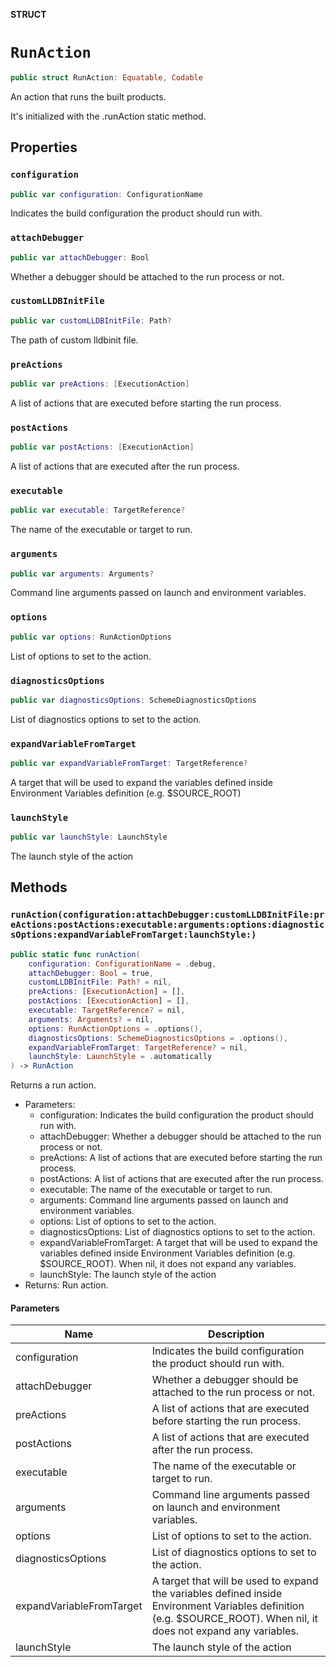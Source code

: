 **STRUCT**

# `RunAction`

```swift
public struct RunAction: Equatable, Codable
```

An action that runs the built products.

It's initialized with the .runAction static method.

## Properties
### `configuration`

```swift
public var configuration: ConfigurationName
```

Indicates the build configuration the product should run with.

### `attachDebugger`

```swift
public var attachDebugger: Bool
```

Whether a debugger should be attached to the run process or not.

### `customLLDBInitFile`

```swift
public var customLLDBInitFile: Path?
```

The path of custom lldbinit file.

### `preActions`

```swift
public var preActions: [ExecutionAction]
```

A list of actions that are executed before starting the run process.

### `postActions`

```swift
public var postActions: [ExecutionAction]
```

A list of actions that are executed after the run process.

### `executable`

```swift
public var executable: TargetReference?
```

The name of the executable or target to run.

### `arguments`

```swift
public var arguments: Arguments?
```

Command line arguments passed on launch and environment variables.

### `options`

```swift
public var options: RunActionOptions
```

List of options to set to the action.

### `diagnosticsOptions`

```swift
public var diagnosticsOptions: SchemeDiagnosticsOptions
```

List of diagnostics options to set to the action.

### `expandVariableFromTarget`

```swift
public var expandVariableFromTarget: TargetReference?
```

A target that will be used to expand the variables defined inside Environment Variables definition (e.g. $SOURCE_ROOT)

### `launchStyle`

```swift
public var launchStyle: LaunchStyle
```

The launch style of the action

## Methods
### `runAction(configuration:attachDebugger:customLLDBInitFile:preActions:postActions:executable:arguments:options:diagnosticsOptions:expandVariableFromTarget:launchStyle:)`

```swift
public static func runAction(
    configuration: ConfigurationName = .debug,
    attachDebugger: Bool = true,
    customLLDBInitFile: Path? = nil,
    preActions: [ExecutionAction] = [],
    postActions: [ExecutionAction] = [],
    executable: TargetReference? = nil,
    arguments: Arguments? = nil,
    options: RunActionOptions = .options(),
    diagnosticsOptions: SchemeDiagnosticsOptions = .options(),
    expandVariableFromTarget: TargetReference? = nil,
    launchStyle: LaunchStyle = .automatically
) -> RunAction
```

Returns a run action.
- Parameters:
  - configuration: Indicates the build configuration the product should run with.
  - attachDebugger: Whether a debugger should be attached to the run process or not.
  - preActions: A list of actions that are executed before starting the run process.
  - postActions: A list of actions that are executed after the run process.
  - executable: The name of the executable or target to run.
  - arguments: Command line arguments passed on launch and environment variables.
  - options: List of options to set to the action.
  - diagnosticsOptions: List of diagnostics options to set to the action.
  - expandVariableFromTarget: A target that will be used to expand the variables defined inside Environment Variables
definition (e.g. $SOURCE_ROOT). When nil, it does not expand any variables.
  - launchStyle: The launch style of the action
- Returns: Run action.

#### Parameters

| Name | Description |
| ---- | ----------- |
| configuration | Indicates the build configuration the product should run with. |
| attachDebugger | Whether a debugger should be attached to the run process or not. |
| preActions | A list of actions that are executed before starting the run process. |
| postActions | A list of actions that are executed after the run process. |
| executable | The name of the executable or target to run. |
| arguments | Command line arguments passed on launch and environment variables. |
| options | List of options to set to the action. |
| diagnosticsOptions | List of diagnostics options to set to the action. |
| expandVariableFromTarget | A target that will be used to expand the variables defined inside Environment Variables definition (e.g. $SOURCE_ROOT). When nil, it does not expand any variables. |
| launchStyle | The launch style of the action |